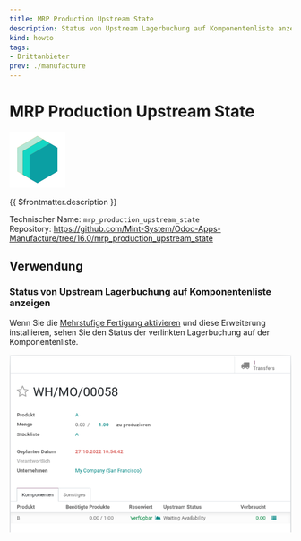 ```yaml
---
title: MRP Production Upstream State
description: Status von Upstream Lagerbuchung auf Komponentenliste anzeigen.
kind: howto
tags:
- Drittanbieter
prev: ./manufacture
---
```

# MRP Production Upstream State
![icon_oms_box](attachments/icons_odoo_mint_system.png)

{{ $frontmatter.description }}

Technischer Name: `mrp_production_upstream_state`\
Repository: <https://github.com/Mint-System/Odoo-Apps-Manufacture/tree/16.0/mrp_production_upstream_state>

## Verwendung

### Status von Upstream Lagerbuchung auf Komponentenliste anzeigen

Wenn Sie die [Mehrstufige Fertigung aktivieren](Manufacture.md#Mehrstufige%20Fertigung%20aktivieren) und diese Erweiterung installieren, sehen Sie den Status der verlinkten Lagerbuchung auf der Komponentenliste.

![](attachments/MRP%20Production%20Upstream%20State.png)